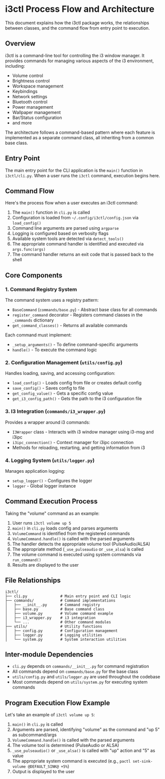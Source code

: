 # i3ctl Process Flow and Architecture

This document explains how the i3ctl package works, the relationships between classes, and the command flow from entry point to execution.

## Overview

i3ctl is a command-line tool for controlling the i3 window manager. It provides commands for managing various aspects of the i3 environment, including:

- Volume control
- Brightness control
- Workspace management
- Keybindings
- Network settings
- Bluetooth control
- Power management
- Wallpaper management
- Bar/Status configuration
- and more

The architecture follows a command-based pattern where each feature is implemented as a separate command class, all inheriting from a common base class.

## Entry Point

The main entry point for the CLI application is the `main()` function in `i3ctl/cli.py`. When a user runs the `i3ctl` command, execution begins here.

## Command Flow

Here's the process flow when a user executes an i3ctl command:

1. The `main()` function in `cli.py` is called
2. Configuration is loaded from `~/.config/i3ctl/config.json` via `load_config()`
3. Command line arguments are parsed using `argparse`
4. Logging is configured based on verbosity flags
5. Available system tools are detected via `detect_tools()`
6. The appropriate command handler is identified and executed via `args.func(args)`
7. The command handler returns an exit code that is passed back to the shell

## Core Components

### 1. Command Registry System

The command system uses a registry pattern:

- `BaseCommand` (`commands/base.py`) - Abstract base class for all commands
- `register_command` decorator - Registers command classes in the `_commands` dictionary
- `get_command_classes()` - Returns all available commands

Each command must implement:
- `_setup_arguments()` - To define command-specific arguments
- `handle()` - To execute the command logic

### 2. Configuration Management (`utils/config.py`)

Handles loading, saving, and accessing configuration:

- `load_config()` - Loads config from file or creates default config
- `save_config()` - Saves config to file
- `get_config_value()` - Gets a specific config value
- `get_i3_config_path()` - Gets the path to the i3 configuration file

### 3. I3 Integration (`commands/i3_wrapper.py`)

Provides a wrapper around i3 commands:

- `I3Wrapper` class - Interacts with i3 window manager using i3-msg and i3ipc
- `i3ipc_connection()` - Context manager for i3ipc connection
- Methods for reloading, restarting, and getting information from i3

### 4. Logging System (`utils/logger.py`)

Manages application logging:

- `setup_logger()` - Configures the logger
- `logger` - Global logger instance

## Command Execution Process

Taking the "volume" command as an example:

1. User runs `i3ctl volume up 5`
2. `main()` in `cli.py` loads config and parses arguments
3. `VolumeCommand` is identified from the registered commands
4. `VolumeCommand.handle()` is called with the parsed arguments
5. The handler detects the appropriate volume tool (PulseAudio/ALSA)
6. The appropriate method (`_use_pulseaudio` or `_use_alsa`) is called
7. The volume command is executed using system commands via `run_command()`
8. Results are displayed to the user

## File Relationships

```
i3ctl/
├── cli.py               # Main entry point and CLI logic
├── commands/            # Command implementations
│   ├── __init__.py      # Command registry
│   ├── base.py          # Base command class
│   ├── volume.py        # Volume command example
│   ├── i3_wrapper.py    # i3 integration
│   └── ...              # Other command modules
├── utils/               # Utility functions
│   ├── config.py        # Configuration management
│   ├── logger.py        # Logging utilities
│   └── system.py        # System interaction utilities
```

## Inter-module Dependencies

- `cli.py` depends on `commands/__init__.py` for command registration
- All commands depend on `commands/base.py` for the base class
- `utils/config.py` and `utils/logger.py` are used throughout the codebase
- Most commands depend on `utils/system.py` for executing system commands

## Program Execution Flow Example

Let's take an example of `i3ctl volume up 5`:

1. `main()` in `cli.py` is called
2. Arguments are parsed, identifying "volume" as the command and "up 5" as subcommand/args
3. `VolumeCommand.handle()` is called with the parsed arguments
4. The volume tool is determined (PulseAudio or ALSA)
5. `_use_pulseaudio()` or `_use_alsa()` is called with "up" action and "5" as value
6. The appropriate system command is executed (e.g., `pactl set-sink-volume @DEFAULT_SINK@ +5%`)
7. Output is displayed to the user